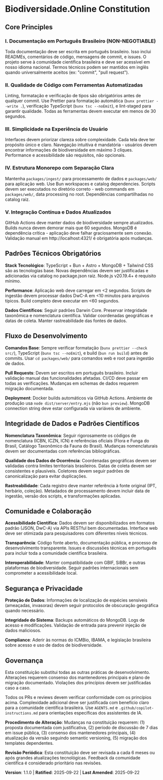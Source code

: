 <!--
SYNC IMPACT REPORT - Constitution v1.1.0
=========================================

Version Change: v1.0.0 → v1.1.0 (MINOR: Added comprehensive governance sections)

Core Principles (unchanged):
- I. Documentação em Português Brasileiro (NON-NEGOTIABLE)
- II. Qualidade de Código com Ferramentas Automatizadas
- III. Simplicidade na Experiência do Usuário
- IV. Estrutura Monorepo com Separação Clara
- V. Integração Contínua e Dados Atualizados

New Sections Added (v1.1.0):
- Integridade de Dados e Padrões Científicos (nomenclatura, qualidade, rastreabilidade)
- Comunidade e Colaboração (acessibilidade, transparência, interoperabilidade)
- Segurança e Privacidade (proteção de dados, integridade, compliance)
- Enhanced Governança (procedimentos de alteração, revisão periódica)

Templates Updated:
✅ .specify/templates/plan-template.md - Updated Constitution Check section and version reference

Templates Requiring Manual Review:
⚠ .specify/templates/spec-template.md - Should include scientific data quality requirements
⚠ .specify/templates/tasks-template.md - Should validate Portuguese documentation and data integrity
⚠ .specify/templates/agent-file-template.md - Should reference scientific standards and Brazilian focus

Follow-up TODOs:
- Update plan-template.md Constitution Check section to include new governance areas
- Review agent-specific files (AGENTS.md, .github/copilot-instructions.md) for constitution alignment
- Add data integrity validation to task generation rules
- Include security and privacy considerations in spec template

Date: 2025-09-22
-->

# Biodiversidade.Online Constitution

## Core Principles

### I. Documentação em Português Brasileiro (NON-NEGOTIABLE)

Toda documentação deve ser escrita em português brasileiro. Isso inclui READMEs, comentários de código, mensagens de commit, e issues. O projeto serve à comunidade científica brasileira e deve ser acessível em nosso idioma nacional. Termos técnicos podem ser mantidos em inglês quando universalmente aceitos (ex: "commit", "pull request").

### II. Qualidade de Código com Ferramentas Automatizadas

Linting, formatação e verificação de tipos são obrigatórios antes de qualquer commit. Use Prettier para formatação automática (`bunx prettier --write .`), verificação TypeScript (`bunx tsc --noEmit`), e lint-staged para garantir qualidade. Todas as ferramentas devem executar em menos de 30 segundos.

### III. Simplicidade na Experiência do Usuário

Interfaces devem priorizar clareza sobre complexidade. Cada tela deve ter propósito único e claro. Navegação intuitiva é mandatória - usuários devem encontrar informações de biodiversidade em máximo 3 cliques. Performance e acessibilidade são requisitos, não opcionais.

### IV. Estrutura Monorepo com Separação Clara

Mantenha `packages/ingest/` para processamento de dados e `packages/web/` para aplicação web. Use Bun workspaces e catalog dependencies. Scripts devem ser executados no diretório correto - web commands em `packages/web/`, data processing no root. Dependências compartilhadas no catalog raiz.

### V. Integração Contínua e Dados Atualizados

GitHub Actions deve manter dados de biodiversidade sempre atualizados. Builds nunca devem demorar mais que 60 segundos. MongoDB é dependência crítica - aplicação deve falhar graciosamente sem conexão. Validação manual em http://localhost:4321/ é obrigatória após mudanças.

## Padrões Técnicos Obrigatórios

**Stack Tecnológico**: TypeScript + Bun + Astro + MongoDB + Tailwind CSS são as tecnologias base. Novas dependências devem ser justificadas e adicionadas via catalog no package.json raiz. Node.js v20.19.4+ é requisito mínimo.

**Performance**: Aplicação web deve carregar em <2 segundos. Scripts de ingestão devem processar dados DwC-A em <10 minutos para arquivos típicos. Build completo deve executar em <60 segundos.

**Dados Científicos**: Seguir padrões Darwin Core. Preservar integridade taxonômica e nomenclatura científica. Validar coordenadas geográficas e datas de coleta. Manter rastreabilidade das fontes de dados.

## Fluxo de Desenvolvimento

**Comandos Base**: Sempre verificar formatação (`bunx prettier --check src/`), TypeScript (`bunx tsc --noEmit`), e build (`bun run build`) antes de commits. Usar `cd packages/web/` para comandos web e root para ingestão de dados.

**Pull Requests**: Devem ser escritos em português brasileiro. Incluir validação manual das funcionalidades afetadas. CI/CD deve passar em todas as verificações. Mudanças em schemas de dados requerem migração documentada.

**Deployment**: Docker builds automáticos via GitHub Actions. Ambiente de produção usa `node dist/server/entry.mjs` (não `bun preview`). MongoDB connection string deve estar configurada via variáveis de ambiente.

## Integridade de Dados e Padrões Científicos

**Nomenclatura Taxonômica**: Seguir rigorosamente os códigos de nomenclatura (ICBN, ICZN, ICN) e referências oficiais (Flora e Funga do Brasil, Catálogo Taxonômico da Fauna do Brasil). Mudanças nomenclaturais devem ser documentadas com referências bibliográficas.

**Qualidade dos Dados de Ocorrência**: Coordenadas geográficas devem ser validadas contra limites territoriais brasileiros. Datas de coleta devem ser consistentes e plausíveis. Coletores devem seguir padrões de canonicalização para evitar duplicações.

**Rastreabilidade**: Cada registro deve manter referência à fonte original (IPT, herbário, coleção). Metadados de processamento devem incluir data de ingestão, versão dos scripts, e transformações aplicadas.

## Comunidade e Colaboração

**Acessibilidade Científica**: Dados devem ser disponibilizados em formatos padrão (JSON, DwC-A) via APIs RESTful bem documentadas. Interface web deve ser otimizada para pesquisadores com diferentes níveis técnicos.

**Transparência**: Código fonte aberto, documentação pública, e processo de desenvolvimento transparente. Issues e discussões técnicas em português para incluir toda a comunidade científica brasileira.

**Interoperabilidade**: Manter compatibilidade com GBIF, SiBBr, e outras plataformas de biodiversidade. Seguir padrões internacionais sem comprometer a acessibilidade local.

## Segurança e Privacidade

**Proteção de Dados**: Informações de localização de espécies sensíveis (ameaçadas, invasoras) devem seguir protocolos de obscuração geográfica quando necessário.

**Integridade do Sistema**: Backups automáticos do MongoDB. Logs de acesso e modificações. Validação de entrada para prevenir injeção de dados maliciosos.

**Compliance**: Aderir às normas do ICMBio, IBAMA, e legislação brasileira sobre acesso e uso de dados de biodiversidade.

## Governança

Esta constituição substitui todas as outras práticas de desenvolvimento. Alterações requerem consenso dos mantenedores principais e plano de migração documentado. Violações dos princípios devem ser justificadas caso a caso.

Todos os PRs e reviews devem verificar conformidade com os princípios acima. Complexidade adicional deve ser justificada com benefício claro para a comunidade científica brasileira. Use `AGENTS.md` e `.github/copilot-instructions.md` para orientações específicas dos assistentes de IA.

**Procedimento de Alteração**: Mudanças na constituição requerem: (1) proposta documentada com justificativa, (2) período de discussão de 7 dias em issue pública, (3) consenso dos mantenedores principais, (4) atualização da versão seguindo semantic versioning, (5) migração dos templates dependentes.

**Revisão Periódica**: Esta constituição deve ser revisada a cada 6 meses ou após grandes atualizações tecnológicas. Feedback da comunidade científica é considerado prioritário nas revisões.

**Version**: 1.1.0 | **Ratified**: 2025-09-22 | **Last Amended**: 2025-09-22
